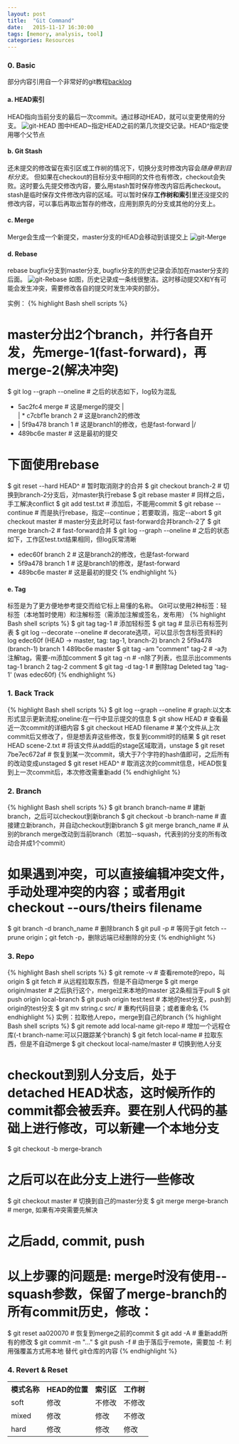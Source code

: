 ```yaml
---
layout: post
title:  "Git Command"
date:   2015-11-17 16:30:00
tags: [memory, analysis, tool]
categories: Resources
---
```


### 0. Basic
部分内容引用自一个非常好的git教程[backlog](http://backlogtool.com/git-guide/cn/intro/intro1_1.html)

####  a. HEAD索引
HEAD指向当前分支的最后一次commit。通过移动HEAD，就可以变更使用的分支。
![git-HEAD](http://7xno5y.com1.z0.glb.clouddn.com/git-head.png)
图中HEAD~指定HEAD之前的第几次提交记录。HEAD^指定使用哪个父节点

####  b. Git Stash
还未提交的修改留在索引区或工作树的情况下，切换分支时修改内容会*随身带到目标分支*。
但如果在checkout的目标分支中相同的文件也有修改，checkout会失败。这时要么先提交修改内容，要么用stash暂时保存修改内容后再checkout。
stash是临时保存文件修改内容的区域。可以暂时保存**工作树和索引**里还没提交的修改内容，可以事后再取出暂存的修改，应用到原先的分支或其他的分支上。

####  c. Merge
Merge会生成一个新提交，master分支的HEAD会移动到该提交上
![git-Merge](http://7xno5y.com1.z0.glb.clouddn.com/git-merge.png)

####  d. Rebase
rebase bugfix分支到master分支, bugfix分支的历史记录会添加在master分支的后面。
![git-Rebase](http://7xno5y.com1.z0.glb.clouddn.com/git-rebase.png)
如图，历史记录成一条线很整洁。这时移动提交X和Y有可能会发生冲突，需要修改各自的提交时发生冲突的部分。

实例：
{% highlight Bash shell scripts %}
# master分出2个branch，并行各自开发，先merge-1(fast-forward)，再merge-2(解决冲突)
$ git log --graph --oneline  # 之后的状态如下，log较为混乱
*   5ac2fc4 merge     # 这是merge的提交
|\
| * c7cbf1e branch 2  # 这是branch2的修改
* | 5f9a478 branch 1  # 这是branch1的修改，也是fast-forward
|/
* 489bc6e master      # 这是最初的提交
# 下面使用rebase
$ git reset --hard HEAD^  # 暂时取消刚才的合并
$ git checkout branch-2  # 切换到branch-2分支后，对master执行rebase
$ git rebase master  # 同样之后，手工解决conflict
$ git add test.txt  # 添加后，不能用commit
$ git rebase --continue  # 而是执行rebase，指定--continue；若要取消，指定--abort
$ git checkout master  # master分支此时可以 fast-forward合并branch-2了
$ git merge branch-2  # fast-forward合并
$ git log --graph --oneline  # 之后的状态如下，工作区test.txt结果相同，但log灰常清晰
* edec60f branch 2    # 这是branch2的修改，也是fast-forward
* 5f9a478 branch 1    # 这是branch1的修改，是fast-forward
* 489bc6e master      # 这是最初的提交
{% endhighlight %}

####  e. Tag
标签是为了更方便地参考提交而给它标上易懂的名称。
Git可以使用2种标签：轻标签（本地暂时使用）和注解标签（需添加注解或签名，发布用）
{% highlight Bash shell scripts %}
$ git tag tag-1  # 添加轻标签
$ git tag  # 显示已有标签列表
$ git log --decorate --oneline  # decorate选项，可以显示包含标签资料的log
edec60f (HEAD -> master, tag: tag-1, branch-2) branch 2
5f9a478 (branch-1) branch 1
489bc6e master
$ git tag -am "comment" tag-2  # -a为注解tag，需要-m添加comment
$ git tag -n  # -n除了列表，也显示出comments
tag-1           branch 2
tag-2           comment
$ git tag -d tag-1  # 删除tag
Deleted tag 'tag-1' (was edec60f)
{% endhighlight %}


### 1. Back Track
{% highlight Bash shell scripts %}
$ git log --graph --oneline  # graph:以文本形式显示更新流程;oneline:在一行中显示提交的信息
$ git show HEAD  # 查看最近一次commit的详细内容
$ git checkout HEAD filename  # 某个文件从上次commit后又修改了，但是想丢弃这些修改，恢复到commit时的结果
$ git reset HEAD scene-2.txt  # 将该文件从add后的stage区域取消，unstage
$ git reset 7be7ec672af  # 恢复到某一次commit，填大于7个字符的hash值即可，之后所有的改动变成unstaged
$ git reset HEAD^  # 取消这次的commit信息，HEAD恢复到上一次commit后，本次修改需重新add
{% endhighlight %}

### 2. Branch
{% highlight Bash shell scripts %}
$ git branch branch-name  # 建新branch，之后可以checkout到新branch
$ git checkout -b branch-name  # 直接建立新branch，并自动checkout到新branch
$ git merge branch_name  # 从别的branch merge改动到当前branch（若加--squash，代表别的分支的所有改动合并成1个commit）
# 如果遇到冲突，可以直接编辑冲突文件，手动处理冲突的内容；或者用git checkout --ours/theirs filename
$ git branch -d branch_name  # 删除branch
$ git pull -p  # 等同于git fetch --prune origin；git fetch -p，删除远端已经删除的分支
{% endhighlight %}

### 3. Repo
{% highlight Bash shell scripts %}
$ git remote -v  # 查看remote的repo，叫origin
$ git fetch  # 从远程拉取东西，但是不自动merge
$ git merge origin/master  # 之后执行这个，merge过来本地的master  这2条相当于pull
$ git push origin local-branch
$ git push origin test:test  #  本地的test分支，push到origin的test分支
$ git mv string.c src/  # 重构代码目录；或者重命名
{% endhighlight %}
实例：拉取他人repo，merge到自己的branch
{% highlight Bash shell scripts %}
$ git remote add local-name git-repo  # 增加一个远程仓库(-t branch-name:可以只跟踪某个branch)
$ git fetch local-name  # 拉取东西，但是不自动merge
$ git checkout local-name/master  # 切换到他人分支
# checkout到别人分支后，处于detached HEAD状态，这时候所作的commit都会被丢弃。要在别人代码的基础上进行修改，可以新建一个本地分支
$ git checkout -b merge-branch
# 之后可以在此分支上进行一些修改
$ git checkout master  # 切换到自己的master分支
$ git merge merge-branch  # merge, 如果有冲突需要先解决
# 之后add, commit, push

# 以上步骤的问题是: merge时没有使用--squash参数，保留了merge-branch的所有commit历史，修改：
$ git reset aa020070  # 恢复到merge之前的commit
$ git add -A  # 重新add所有的修改
$ git commit -m "..."
$ git push -f  # 由于落后于remote，需要加 -f: 利用强覆盖方式用本地 替代 git仓库的内容
{% endhighlight %}

### 4. Revert & Reset

<table class="table table-bordered table-striped table-condensed">
	<tr>
	    <th>模式名称</th>
	    <th>HEAD的位置</th>
	    <th>索引区</th>
	    <th>工作树</th>
	</tr>
	<tr>
	    <td>soft</td>
	    <td>修改</td>
	    <td>不修改</td>
	    <td>不修改</td>
	</tr>
	<tr>
	    <td>mixed</td>
	    <td>修改</td>
	    <td>修改</td>
	    <td>不修改</td>
	</tr>
	<tr>
	    <td>hard</td>
	    <td>修改</td>
	    <td>修改</td>
	    <td>修改</td>
	</tr>
</table>